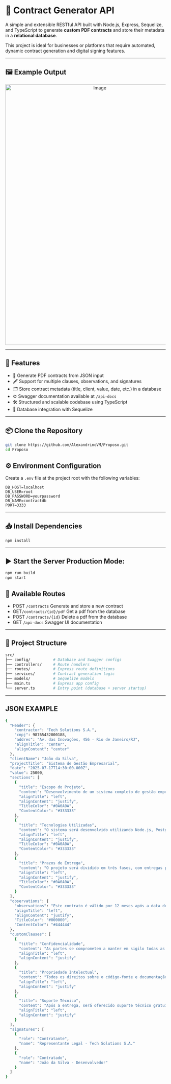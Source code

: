 # 📄 Contract Generator API

A simple and extensible RESTful API built with Node.js, Express, Sequelize, and TypeScript to generate **custom PDF contracts** and store their metadata in a **relational database**.

This project is ideal for businesses or platforms that require automated, dynamic contract generation and digital signing features.

---

## 🖼️ Example Output
<div  align="center">
<img width="578" height="816" alt="Image" src="https://github.com/user-attachments/assets/c49c0f9a-d329-48f0-bc2d-200f15b408a9" />
</div>

---

## 🚀 Features

- 📄 Generate PDF contracts from JSON input
- 🖋️ Support for multiple clauses, observations, and signatures
- 🗂️ Store contract metadata (title, client, value, date, etc.) in a database
- ⚙️ Swagger documentation available at `/api-docs`
- 🛠️ Structured and scalable codebase using TypeScript
- 🔌 Database integration with Sequelize

---

## 📦 Clone the Repository

```bash
git clone https://github.com/AlexandrinoVM/Proposo.git
cd Proposo
```

## ⚙️ Environment Configuration

Create a ```.env``` file at the project root with the following variables:
``` 
DB_HOST=localhost
DB_USER=root
DB_PASSWORD=yourpassword
DB_NAME=contractdb
PORT=3333
```
---
## 📥 Install Dependencies

```bash
npm install
```
---
## ▶️ Start the Server Production Mode:
```bash
npm run build
npm start
```
## 📡 Available Routes
- POST	```/contracts```	Generate and store a new contract
- GET```/contracts/{id}/pdf```	Get a pdf from the database
- POST	```/contracts/{id}```	 Delete a pdf from the database
- GET	```/api-docs```	Swagger UI documentation
---
## 📂 Project Structure

```bash
src/
├── config/          # Database and Swagger configs
├── controllers/     # Route handlers
├── routes/          # Express route definitions
├── services/        # Contract generation logic
├── models/          # Sequelize models
├── main.ts          # Express app config
└── server.ts        # Entry point (database + server startup)
```
---
## JSON EXAMPLE

```bash
{
  "Header": {
    "contractor": "Tech Solutions S.A.",
    "cnpj": 98765432000188,
    "addres": "Av. das Inovações, 456 - Rio de Janeiro/RJ",
    "alignTitle": "center",
    "alignContent": "center"
  },
  "clientName": "João da Silva",
  "projectTitle": "Sistema de Gestão Empresarial",
  "date": "2025-07-17T14:30:00.000Z",
  "value": 25000,
  "sections": [
    {
      "title": "Escopo do Projeto",
      "content": "Desenvolvimento de um sistema completo de gestão empresarial com módulos de vendas, estoque, financeiro e relatórios customizados.",
      "alignTitle": "left",
      "alignContent": "justify",
      "TitleColor": "#0A0A0A",
      "ContentColor": "#333333"
    },
    {
      "title": "Tecnologias Utilizadas",
      "content": "O sistema será desenvolvido utilizando Node.js, PostgreSQL, React e Docker para garantir escalabilidade e performance.",
      "alignTitle": "left",
      "alignContent": "justify",
      "TitleColor": "#0A0A0A",
      "ContentColor": "#333333"
    },
    {
      "title": "Prazos de Entrega",
      "content": "O projeto será dividido em três fases, com entregas parciais a cada 30 dias, sendo a entrega final prevista para 90 dias após o início.",
      "alignTitle": "left",
      "alignContent": "justify",
      "TitleColor": "#0A0A0A",
      "ContentColor": "#333333"
    }
  ],
  "observations": {
    "observations": "Este contrato é válido por 12 meses após a data de assinatura. Qualquer alteração no escopo deverá ser acordada formalmente entre as partes.",
    "alignTitle": "left",
    "alignContent": "justify",
    "TitleColor": "#000000",
    "ContentColor": "#444444"
  },
  "customClauses": [
    {
      "title": "Confidencialidade",
      "content": "As partes se comprometem a manter em sigilo todas as informações técnicas, comerciais e estratégicas obtidas durante a execução deste contrato.",
      "alignTitle": "left",
      "alignContent": "justify"
    },
    {
      "title": "Propriedade Intelectual",
      "content": "Todos os direitos sobre o código-fonte e documentação produzidos serão de propriedade exclusiva da contratante.",
      "alignTitle": "left",
      "alignContent": "justify"
    },
    {
      "title": "Suporte Técnico",
      "content": "Após a entrega, será oferecido suporte técnico gratuito por um período de 60 dias corridos.",
      "alignTitle": "left",
      "alignContent": "justify"
    }
  ],
  "signatures": [
    {
      "role": "Contratante",
      "name": "Representante Legal - Tech Solutions S.A."
    },
    {
      "role": "Contratado",
      "name": "João da Silva - Desenvolvedor"
    }
  ]
}
```


